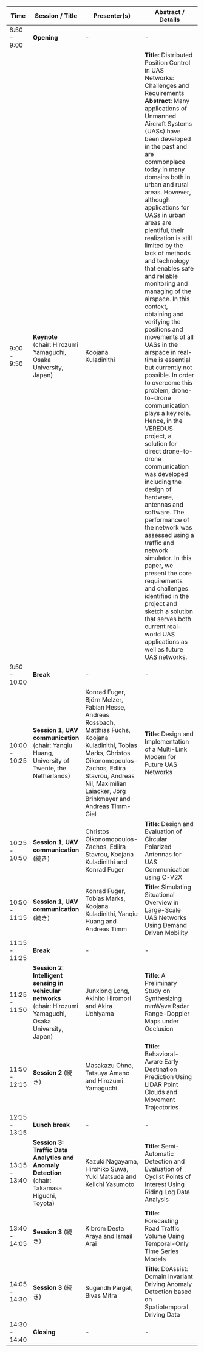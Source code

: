 | Time        | Session / Title                                                                                               | Presenter(s)                                                                                                      | Abstract / Details                                                                                                                                                                                                                                                                                                                                                                                                                                                                                                                                                                                                                  |
|-------------|---------------------------------------------------------------------------------------------------------------|---------------------------------------------------------------------------------------------------------------------|-----------------------------------------------------------------------------------------------------------------------------------------------------------------------------------------------------------------------------------------------------------------------------------------------------------------------------------------------------------------------------------------------------------------------------------------------------------------------------------------------------------------------------------------------------------------------------------------------------------------------------------------|
| 8:50 - 9:00 | **Opening**                                                                                                   | -                                                                                                                   | -                                                                                                                                                                                                                                                                                                                                                                                                                                                                                                                                                                                                                                     |
| 9:00 - 9:50 | **Keynote** <br> (chair: Hirozumi Yamaguchi, Osaka University, Japan)                                                | Koojana Kuladinithi                                                                                                 | **Title**: Distributed Position Control in UAS Networks: Challenges and Requirements  <br> **Abstract**: Many applications of Unmanned Aircraft Systems (UASs) have been developed in the past and are commonplace today in many domains both in urban and rural areas. However, although applications for UASs in urban areas are plentiful, their realization is still limited by the lack of methods and technology that enables safe and reliable monitoring and managing of the airspace. In this context, obtaining and verifying the positions and movements of all UASs in the airspace in real-time is essential but currently not possible. In order to overcome this problem, drone-to-drone communication plays a key role. Hence, in the VEREDUS project, a solution for direct drone-to-drone communication was developed including the design of hardware, antennas and software. The performance of the network was assessed using a traffic and network simulator. In this paper, we present the core requirements and challenges identified in the project and sketch a solution that serves both current real-world UAS applications as well as future UAS networks. |
| 9:50 - 10:00 | **Break**                                                                                                     | -                                                                                                                   | -                                                                                                                                                                                                                                                                                                                                                                                                                                                                                                                                                                                                                                     |
| 10:00 - 10:25 | **Session 1, UAV communication** <br>(chair: Yanqiu Huang, University of Twente, the Netherlands)                   | Konrad Fuger, Björn Melzer, Fabian Hesse, Andreas Rossbach, Matthias Fuchs, Koojana Kuladinithi, Tobias Marks, Christos Oikonomopoulos-Zachos, Edlira Stavrou, Andreas Nil, Maximilian Laiacker, Jörg Brinkmeyer and Andreas Timm-Giel | **Title**: Design and Implementation of a Multi-Link Modem for Future UAS Networks                                                                                                                                                                                                                                                                                                                                                                                                                                                                                                                                                 |
| 10:25 - 10:50 | **Session 1, UAV communication** (続き)                                                                      | Christos Oikonomopoulos-Zachos, Edlira Stavrou, Koojana Kuladinithi and Konrad Fuger                                | **Title**: Design and Evaluation of Circular Polarized Antennas for UAS Communication using C-V2X                                                                                                                                                                                                                                                                                                                                                                                                                                                                                                                                    |
| 10:50 - 11:15 | **Session 1, UAV communication** (続き)                                                                      | Konrad Fuger, Tobias Marks, Koojana Kuladinithi, Yanqiu Huang and Andreas Timm                                      | **Title**: Simulating Situational Overview in Large-Scale UAS Networks Using Demand Driven Mobility                                                                                                                                                                                                                                                                                                                                                                                                                                                                                                                                    |
| 11:15 - 11:25 | **Break**                                                                                                    | -                                                                                                                   | -                                                                                                                                                                                                                                                                                                                                                                                                                                                                                                                                                                                                                                     |
| 11:25 - 11:50 | **Session 2: Intelligent sensing in vehicular networks** <br>(chair: Hirozumi Yamaguchi, Osaka University, Japan)   | Junxiong Long, Akihito Hiromori and Akira Uchiyama                                                                  | **Title**: A Preliminary Study on Synthesizing mmWave Radar Range-Doppler Maps under Occlusion                                                                                                                                                                                                                                                                                                                                                                                                                                                                                                                                     |
| 11:50 - 12:15 | **Session 2** (続き)                                                                                         | Masakazu Ohno, Tatsuya Amano and Hirozumi Yamaguchi                                                                 | **Title**: Behavioral-Aware Early Destination Prediction Using LiDAR Point Clouds and Movement Trajectories                                                                                                                                                                                                                                                                                                                                                                                                                                                                                                                         |
| 12:15 - 13:15 | **Lunch break**                                                                                              | -                                                                                                                   | -                                                                                                                                                                                                                                                                                                                                                                                                                                                                                                                                                                                                                                     |
| 13:15 - 13:40 | **Session 3: Traffic Data Analytics and Anomaly Detection** <br>(chair: Takamasa Higuchi, Toyota)                   | Kazuki Nagayama, Hirohiko Suwa, Yuki Matsuda and Keiichi Yasumoto                                                   | **Title**: Semi-Automatic Detection and Evaluation of Cyclist Points of Interest Using Riding Log Data Analysis                                                                                                                                                                                                                                                                                                                                                                                                                                                                                                                      |
| 13:40 - 14:05 | **Session 3** (続き)                                                                                         | Kibrom Desta Araya and Ismail Arai                                                                                 | **Title**: Forecasting Road Traffic Volume Using Temporal-Only Time Series Models                                                                                                                                                                                                                                                                                                                                                                                                                                                                                                                                                   |
| 14:05 - 14:30 | **Session 3** (続き)                                                                                         | Sugandh Pargal, Bivas Mitra                                                                                        | **Title**: DoAssist: Domain Invariant Driving Anomaly Detection based on Spatiotemporal Driving Data                                                                                                                                                                                                                                                                                                                                                                                                                                                                                                                                |
| 14:30 - 14:40 | **Closing**                                                                                                  | -                                                                                                                   | -                                                                                                                                                                                                                                                                                                                                                                                                                                                                                                                                                                                                                                     |

